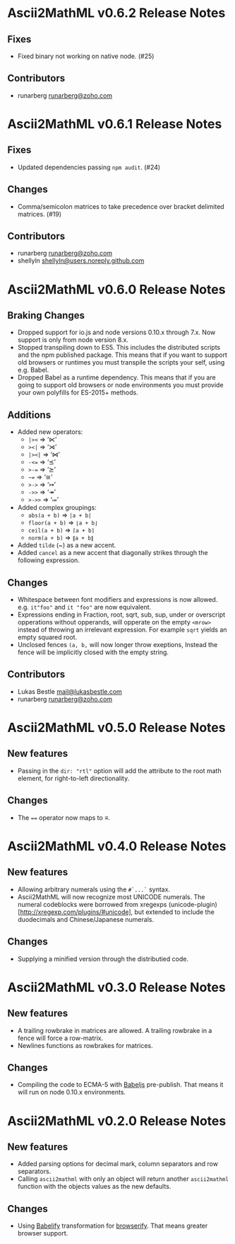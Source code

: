 Ascii2MathML v0.6.2 Release Notes
=================================

Fixes
-----

* Fixed binary not working on native node. (#25)

Contributors
------------

* runarberg <runarberg@zoho.com>


Ascii2MathML v0.6.1 Release Notes
=================================

Fixes
-----

* Updated dependencies passing `npm audit`. (#24)

Changes
-------

* Comma/semicolon matrices to take precedence over bracket delimited
  matrices. (#19)

Contributors
------------

* runarberg <runarberg@zoho.com>
* shellyln <shellyln@users.noreply.github.com>


Ascii2MathML v0.6.0 Release Notes
=================================

Braking Changes
---------------

* Dropped support for io.js and node versions 0.10.x through 7.x. Now
  support is only from node version 8.x.
* Stopped transpiling down to ES5. This includes the distributed
  scripts and the npm published package. This means that if you want
  to support old browsers or runtimes you must transpile the scripts
  your self, using e.g. Babel.
* Dropped Babel as a runtime dependency. This means that if you are
  going to support old browsers or node environments you must provide
  your own polyfills for ES-2015+ methods.

Additions
---------

* Added new operators:
  - `|><` ⇒ ‘⋉’
  - `><|` ⇒ ‘⋊’
  - `|><|` ⇒ ‘⋈’
  - `-<=` ⇒ ‘⪯’
  - `>-=` ⇒ ‘⪰’
  - `~=` ⇒ ‘≅’
  - `>->` ⇒ ‘↣’
  - `->>` ⇒ ‘↠’
  - `>->>` ⇒ ‘⤖’
* Added complex groupings:
  - `abs(a + b)` ⇒ `|a + b|`
  - `floor(a + b)` ⇒ `⌊a + b⌋`
  - `ceil(a + b)` ⇒ `⌈a + b⌉`
  - `norm(a + b)` ⇒ `∥a + b∥`
* Added `tilde` (~) as a new accent.
* Added `cancel` as a new accent that diagonally strikes through the
  following expression.

Changes
-------

* Whitespace between font modifiers and expressions is now allowed.
  e.g. `it"foo"` and `it "foo"` are now equivalent.
* Expressions ending in Fraction, root, sqrt, sub, sup, under or
  overscript opperations without opperands, will opperate on the empty
  `<mrow>` instead of throwing an irrelevant expression. For example
  `sqrt` yields an empty squared root.
* Unclosed fences `(a, b,` will now longer throw exeptions, Instead
  the fence will be implicitly closed with the empty string.

Contributors
------------

* Lukas Bestle <mail@lukasbestle.com>
* runarberg <runarberg@zoho.com>


Ascii2MathML v0.5.0 Release Notes
=================================

New features
------------

* Passing in the `dir: "rtl"` option will add the attribute to the
  root math element, for right-to-left directionality.

Changes
-------

* The `==` operator now maps to ≡.


Ascii2MathML v0.4.0 Release Notes
=================================

New features
------------

* Allowing arbitrary numerals using the `` #`...` `` syntax.
* Ascii2MathML will now recognize most UNICODE numerals. The numeral
  codeblocks were borrowed from xregexps
  (unicode-plugin)[http://xregexp.com/plugins/#unicode], but extended
  to include the duodecimals and Chinese/Japanese numerals.

Changes
-------

* Supplying a minified version through the distributied code.


Ascii2MathML v0.3.0 Release Notes
=================================

New features
------------

* A trailing rowbrake in matrices are allowed. A trailing rowbrake in
  a fence will force a row-matrix.
* Newlines functions as rowbrakes for matrices.

Changes
-------

* Compiling the code to ECMA-5 with [Babeljs](https://babeljs.io/)
  pre-publish. That means it will run on node 0.10.x environments.


Ascii2MathML v0.2.0 Release Notes
=================================

New features
------------

* Added parsing options for decimal mark, column separators and row
  separators.
* Calling `ascii2mathml` with only an object will return another
  `ascii2mathml` function with the objects values as the new defaults.

Changes
-------

* Using [Babelify](https://babeljs.io/) transformation for
  [browserify](http://browserify.org/). That means greater browser
  support.
